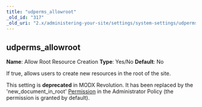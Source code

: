 ```yaml
---
title: "udperms_allowroot"
_old_id: "317"
_old_uri: "2.x/administering-your-site/settings/system-settings/udperms_allowroot"
---
```


## udperms\_allowroot

**Name**: Allow Root Resource Creation
**Type**: Yes/No
**Default**: No

If true, allows users to create new resources in the root of the site.

This setting is **deprecated** in MODX Revolution. It has been replaced by the 'new\_document\_in\_root' [Permission](building-sites/client-proofing/security/policies/permissions "Permissions") in the Administrator Policy (the permission is granted by default).
